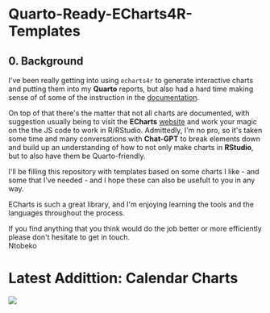 # Quarto-Ready-ECharts4R-Templates

## 0. Background  
I've been really getting into using `echarts4r` to generate interactive charts and putting them into my **Quarto** reports, but also had a hard time making sense of of some of the instruction in the [documentation](https://cran.r-project.org/web/packages/echarts4r/echarts4r.pdf).  

On top of that there's the matter that not all charts are documented, with suggestion usually being to visit the **ECharts** [website](https://echarts.apache.org/examples/en/index.html) and work your magic on the the JS code to work in R/RStudio. Admittedly, I'm no pro, so it's taken some time and many conversations with **Chat-GPT** to break elements down and build up an understanding of how to not only make charts in **RStudio**, but to also have them be Quarto-friendly.  

I'll be filling this repository with templates based on some charts I like - and some that I've needed - and I hope these can also be usefult to you in any way.  

ECharts is such a great library, and I'm enjoying learning the tools and the languages throughout the process.  

If you find anything that you think would do the job better or more efficiently please don't hesitate to get in touch.  
Ntobeko  

# Latest Addittion: Calendar Charts  

![][1]


[1]: /images/20251013.gif
